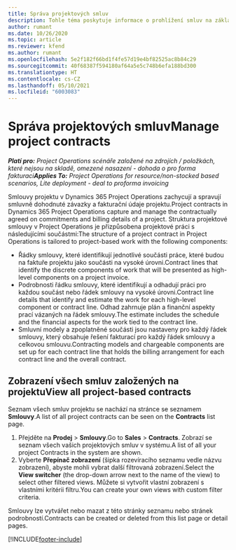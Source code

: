 ```yaml
---
title: Správa projektových smluv
description: Tohle téma poskytuje informace o prohlížení smluv na základě projektu.
author: rumant
ms.date: 10/26/2020
ms.topic: article
ms.reviewer: kfend
ms.author: rumant
ms.openlocfilehash: 5e2f182f66bd1f4fe57d19e4bf82525ac8b84c29
ms.sourcegitcommit: 40f68387f594180af64a5e5c748b6efa188bd300
ms.translationtype: HT
ms.contentlocale: cs-CZ
ms.lasthandoff: 05/10/2021
ms.locfileid: "6003083"
---
```

# <a name="manage-project-contracts"></a><span data-ttu-id="20d70-103">Správa projektových smluv</span><span class="sxs-lookup"><span data-stu-id="20d70-103">Manage project contracts</span></span>

<span data-ttu-id="20d70-104">_**Platí pro:** Project Operations scénáře založené na zdrojích / položkách, které nejsou na skladě, omezené nasazení - dohoda o pro forma fakturaci_</span><span class="sxs-lookup"><span data-stu-id="20d70-104">_**Applies To:** Project Operations for resource/non-stocked based scenarios, Lite deployment - deal to proforma invoicing_</span></span>

<span data-ttu-id="20d70-105">Smlouvy projektu v Dynamics 365 Project Operations zachycují a spravují smluvně dohodnuté závazky a fakturační údaje projektu.</span><span class="sxs-lookup"><span data-stu-id="20d70-105">Project contracts in Dynamics 365 Project Operations capture and manage the contractually agreed on commitments and billing details of a project.</span></span> <span data-ttu-id="20d70-106">Struktura projektové smlouvy v Project Operations je přizpůsobena projektové práci s následujícími součástmi:</span><span class="sxs-lookup"><span data-stu-id="20d70-106">The structure of a project contract in Project Operations is tailored to project-based work with the following components:</span></span>

- <span data-ttu-id="20d70-107">Řádky smlouvy, které identifikují jednotlivé součásti práce, které budou na faktuře projektu jako součásti na vysoké úrovni.</span><span class="sxs-lookup"><span data-stu-id="20d70-107">Contract lines that identify the discrete components of work that will be presented as high-level components on a project invoice.</span></span>
- <span data-ttu-id="20d70-108">Podrobnosti řádku smlouvy, které identifikují a odhadují práci pro každou součást nebo řádek smlouvy na vysoké úrovni.</span><span class="sxs-lookup"><span data-stu-id="20d70-108">Contract line details that identify and estimate the work for each high-level component or contract line.</span></span> <span data-ttu-id="20d70-109">Odhad zahrnuje plán a finanční aspekty prací vázaných na řádek smlouvy.</span><span class="sxs-lookup"><span data-stu-id="20d70-109">The estimate includes the schedule and the financial aspects for the work tied to the contract line.</span></span>
- <span data-ttu-id="20d70-110">Smluvní modely a zpoplatněné součásti jsou nastaveny pro každý řádek smlouvy, který obsahuje řešení fakturací pro každý řádek smlouvy a celkovou smlouvu.</span><span class="sxs-lookup"><span data-stu-id="20d70-110">Contracting models and chargeable components are set up for each contract line that holds the billing arrangement for each contract line and the overall contract.</span></span>

## <a name="view-all-project-based-contracts"></a><span data-ttu-id="20d70-111">Zobrazení všech smluv založených na projektu</span><span class="sxs-lookup"><span data-stu-id="20d70-111">View all project-based contracts</span></span>

<span data-ttu-id="20d70-112">Seznam všech smluv projektu se nachází na stránce se seznamem **Smlouvy**.</span><span class="sxs-lookup"><span data-stu-id="20d70-112">A list of all project contracts can be seen on the **Contracts** list page.</span></span> 

1. <span data-ttu-id="20d70-113">Přejděte na **Prodej** > **Smlouvy**.</span><span class="sxs-lookup"><span data-stu-id="20d70-113">Go to **Sales** > **Contracts**.</span></span> <span data-ttu-id="20d70-114">Zobrazí se seznam všech vašich projektových smluv v systému.</span><span class="sxs-lookup"><span data-stu-id="20d70-114">A list of all your project Contracts in the system are shown.</span></span> 
2. <span data-ttu-id="20d70-115">Vyberte **Přepínač zobrazení** (šipka rozevíracího seznamu vedle názvu zobrazení), abyste mohli vybrat další filtrovaná zobrazení.</span><span class="sxs-lookup"><span data-stu-id="20d70-115">Select the **View switcher** (the drop-down arrow next to the name of the view) to select other filtered views.</span></span> <span data-ttu-id="20d70-116">Můžete si vytvořit vlastní zobrazení s vlastními kritérii filtru.</span><span class="sxs-lookup"><span data-stu-id="20d70-116">You can create your own views with custom filter criteria.</span></span>

<span data-ttu-id="20d70-117">Smlouvy lze vytvářet nebo mazat z této stránky seznamu nebo stránek podrobností.</span><span class="sxs-lookup"><span data-stu-id="20d70-117">Contracts can be created or deleted from this list page or detail pages.</span></span>


[!INCLUDE[footer-include](../../includes/footer-banner.md)]